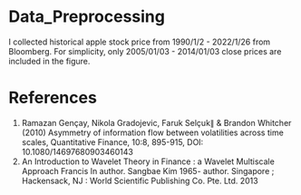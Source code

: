 # Data_Preprocessing

I collected historical apple stock price from 1990/1/2 - 2022/1/26 from Bloomberg. For simplicity, only 2005/01/03 - 2014/01/03 close prices are included in the figure.

# References
1. Ramazan Gençay, Nikola Gradojevic, Faruk Selçuk∥ & Brandon Whitcher (2010) Asymmetry of information flow between volatilities across time scales, Quantitative Finance, 10:8, 895-915, DOI: 10.1080/14697680903460143
2. An Introduction to Wavelet Theory in Finance : a Wavelet Multiscale Approach
Francis In author. Sangbae Kim 1965- author.
Singapore ; Hackensack, NJ : World Scientific Publishing Co. Pte. Ltd. 2013
